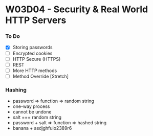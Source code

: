 # W03D04 - Security & Real World HTTP Servers

### To Do
- [x] Storing passwords
- [ ] Encrypted cookies
- [ ] HTTP Secure (HTTPS)
- [ ] REST
- [ ] More HTTP methods
- [ ] Method Override [Stretch]

### Hashing
* password => function => random string
* one-way process
* cannot be undone
* salt === random string
* password + salt => function => hashed string
* banana + asdjghfuio2389r6









